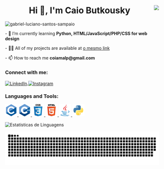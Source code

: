 <!-- Container principal da página -->
<div id="main-container">

  <!-- Seção do GIF -->
  <div id="gif-section">
    <!-- Adiciona um GIF no canto superior direito da página -->
    <!-- Este GIF pode ser qualquer animação que você desejar exibir -->
    <p align="center">
      <!-- Substitua 'URL_DO_GIF' pela URL do seu GIF -->
      <img align="right" height="230" src="https://images.squarespace-cdn.com/content/v1/62a8153660de3f4c58730069/68decc30-1659-4b6d-8c3f-d7802e667644/high_tech_4x.gif"  />
    </p>
  </div>

  <!-- Seção do título principal -->
  <div id="title-section">
    <!-- Título principal do perfil, centralizado -->
    <h1 align="center">Hi 👋, I'm Caio Butkousky</h1>
  </div>

  <!-- Seção do contador de visualizações -->
  <div id="views-counter-section">
    <!-- Contador de visualizações do perfil -->
    <!-- Este contador exibe quantas vezes seu perfil foi visualizado -->
    <p align="left">
      <!-- O 'src' é a URL para o contador de visualizações -->
      <img src="https://komarev.com/ghpvc/?username=gabriel-luciano-santos-sampaio&label=Profile%20views&color=0e75b6&style=flat" 
           alt="gabriel-luciano-santos-sampaio" />
    </p>
  </div>

  <!-- Seção de aprendizado atual -->
  <div id="current-learning-section">
    <!-- Descreve o que você está aprendendo no momento -->
    <p>- 🌱 I’m currently learning <strong> Python, HTML/JavaScript/PHP/CSS for web design</strong></p>
  </div>

  <!-- Seção de projetos -->
  <div id="projects-section">
    <!-- Link para os projetos disponíveis -->
    <!-- Substitua o link pelo URL dos seus projetos -->
  <p>- 👨‍💻 All of my projects are available at <a href="coloca um link aqui " target="_blank">o mesmo link</a></p>
  </div>

  <!-- Seção de contato -->
  <div id="contact-section">
    <!-- Informações de contato -->
    <!-- Fornece seu email para contato -->
    <p>- 📫 How to reach me <strong>coiamalp@gmail.com</strong></p>
  </div>

  <!-- Seção de conexões -->
  <div id="connections-section">
    <h3 align="left">Connect with me:</h3>
    <p align="left">
      <!-- Link para o LinkedIn -->
      <!-- Substitua a URL pelo seu perfil do LinkedIn -->
      <a href="link do linkedin" target="_blank">
        <img align="center" 
             src="https://raw.githubusercontent.com/rahuldkjain/github-profile-readme-generator/master/src/images/icons/Social/linked-in-alt.svg" 
             alt="LinkedIn" 
             height="30" width="40" />
      </a>
      <!-- Link para o Instagram -->
      <!-- Substitua a URL pelo seu perfil do Instagram -->
      <a href="https://www.instagram.com/caio_butkousky/" target="_blank">
        <img align="center" 
             src="https://raw.githubusercontent.com/rahuldkjain/github-profile-readme-generator/master/src/images/icons/Social/instagram.svg" 
             alt="Instagram" 
             height="30" width="40" />
      </a>
    </p>
  </div>

  <!-- Seção sobre linguagens e ferramentas -->
  <div id="languages-tools-section">
    <h3 align="left">Languages and Tools:</h3>
    <p align="left">
      <!-- Ícone para C -->
      <!-- Link para o site de programação em C -->
      <a href="https://www.cprogramming.com/" target="_blank" rel="noreferrer">
        <img src="https://raw.githubusercontent.com/devicons/devicon/master/icons/c/c-original.svg" 
             alt="C" 
             width="40" height="40"/>
      </a>
      <!-- Ícone para C++ -->
      <!-- Link para o site de programação em C++ -->
      <a href="https://www.w3schools.com/cpp/" target="_blank" rel="noreferrer">
        <img src="https://raw.githubusercontent.com/devicons/devicon/master/icons/cplusplus/cplusplus-original.svg" 
             alt="C++" 
             width="40" height="40"/>
      </a>
      <!-- Ícone para CSS -->
      <!-- Link para o site de CSS -->
      <a href="https://www.w3schools.com/css/" target="_blank" rel="noreferrer">
        <img src="https://raw.githubusercontent.com/devicons/devicon/master/icons/css3/css3-original-wordmark.svg" 
             alt="CSS" 
             width="40" height="40"/>
      </a>
      <!-- Ícone para HTML -->
      <!-- Link para o site de HTML -->
      <a href="https://www.w3.org/html/" target="_blank" rel="noreferrer">
        <img src="https://raw.githubusercontent.com/devicons/devicon/master/icons/html5/html5-original-wordmark.svg" 
             alt="HTML" 
             width="40" height="40"/>
      </a>
      <!-- Ícone para Java -->
      <!-- Link para o site de Java -->
      <a href="https://www.java.com" target="_blank" rel="noreferrer">
        <img src="https://raw.githubusercontent.com/devicons/devicon/master/icons/java/java-original.svg" 
             alt="Java" 
             width="40" height="40"/>
      </a>
      <!-- Ícone para JavaScript -->
      <!-- Link para o site de JavaScript -->
     <!-- <a href="https://developer.mozilla.org/en-US/docs/Web/JavaScript" target="_blank" rel="noreferrer">
        <img src="https://raw.githubusercontent.com/devicons/devicon/master/icons/javascript/javascript-original.svg" 
             alt="JavaScript" 
             width="40" height="40"/>-->
      </a>
      <!-- Ícone para MySQL -->
      <!-- Link para o site do MySQL -->
      <!--  <a href="https://www.mysql.com/" target="_blank" rel="noreferrer">
        <img src="https://raw.githubusercontent.com/devicons/devicon/master/icons/mysql/mysql-original-wordmark.svg" 
             alt="MySQL" 
             width="40" height="40"/> -->
      </a>
      <!-- Ícone para PHP -->
      <!-- Link para o site do PHP -->
      <!--  <a href="https://www.php.net" target="_blank" rel="noreferrer">
        <img src="https://raw.githubusercontent.com/devicons/devicon/master/icons/php/php-original.svg" 
             alt="PHP" 
             width="40" height="40"/> -->
      </a>
      <!-- Ícone para Python -->
      <!-- Link para o site do Python -->
      <a href="https://www.python.org" target="_blank" rel="noreferrer">
        <img src="https://raw.githubusercontent.com/devicons/devicon/master/icons/python/python-original.svg" 
             alt="Python" 
             width="40" height="40"/>
      </a>
    </p>
  </div>

  <!-- Seção de estatísticas de linguagens usadas -->
  <div id="stats-section">
    <!-- Estatísticas de linguagens usadas -->
    <!-- Exibe um gráfico com as linguagens mais usadas em seus projetos -->
    <p><img align="center" 
             src="https://github-readme-stats.vercel.app/api/top-langs?username=gabriel-luciano-santos-sampaio&show_icons=true&locale=en&layout=compact&theme=dark" 
             alt="Estatísticas de Linguagens" /></p>
  </div>

  <!-- Seção de animação de contribuições no GitHub -->
  <div id="contributions-section">
    <!-- Animação de contribuições no GitHub -->
    <!-- Adiciona uma animação que mostra suas contribuições no GitHub -->
    <picture align="center">
      <!-- Animação para o esquema de cores escuro -->
      <source media="(prefers-color-scheme: dark)" 
              srcset="https://raw.githubusercontent.com/gabriel-luciano-santos-sampaio/gabriel-luciano-santos-sampaio/output/github-contribution-grid-snake-dark.svg">
      <!-- Animação para o esquema de cores claro -->
      <source media="(prefers-color-scheme: light)" 
              srcset="https://raw.githubusercontent.com/gabriel-luciano-santos-sampaio/gabriel-luciano-santos-sampaio/output/github-contribution-grid-snake-dark.svg">
      <!-- Imagem padrão para o caso de esquemas de cores não suportados -->
      <img align="center" 
           alt="GitHub Contribution Grid Snake Animation" 
           src="https://raw.githubusercontent.com/mari4souza/mari4souza/output/github-contribution-grid-snake.svg">
    </picture>
  </div>
